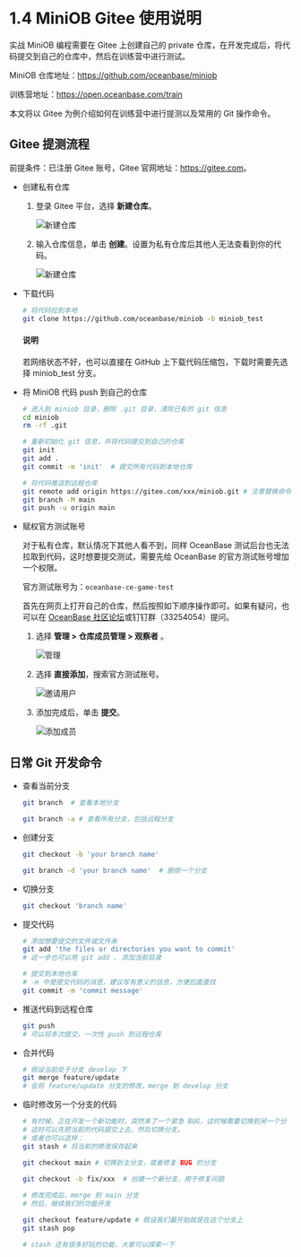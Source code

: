 # 1.4 MiniOB Gitee 使用说明

实战 MiniOB 编程需要在 Gitee 上创建自己的 private 仓库，在开发完成后，将代码提交到自己的仓库中，然后在训练营中进行测试。

MiniOB 仓库地址：<https://github.com/oceanbase/miniob>

训练营地址：<https://open.oceanbase.com/train>

本文将以 Gitee 为例介绍如何在训练营中进行提测以及常用的 Git 操作命令。

## Gitee 提测流程

前提条件：已注册 Gitee 账号，Gitee 官网地址：<https://gitee.com>。

- 创建私有仓库

  1. 登录 Gitee 平台，选择 **新建仓库**。

     ![新建仓库](https://obbusiness-private.oss-cn-shanghai.aliyuncs.com/doc/img/kernel-quickstart/V1.0.0/zh-CN/1.database-system-overview/5.miniob-github-gitee-instructions-01.png)

  2. 输入仓库信息，单击 **创建**。设置为私有仓库后其他人无法查看到你的代码。

     ![新建仓库](https://obbusiness-private.oss-cn-shanghai.aliyuncs.com/doc/img/kernel-quickstart/V1.0.0/zh-CN/1.database-system-overview/5.miniob-github-gitee-instructions-02.png)

- 下载代码

  ```bash
  # 将代码拉到本地
  git clone https://github.com/oceanbase/miniob -b miniob_test
  ```

  <main id="notice" type='explain'>
    <h4>说明</h4>
    <p>若网络状态不好，也可以直接在 GitHub 上下载代码压缩包，下载时需要先选择 miniob_test 分支。</p>
  </main>

- 将 MiniOB 代码 push 到自己的仓库

  ```bash
  # 进入到 miniob 目录，删除 .git 目录，清除已有的 git 信息
  cd miniob
  rm -rf .git

  # 重新初始化 git 信息，并将代码提交到自己的仓库
  git init
  git add .
  git commit -m 'init'  # 提交所有代码到本地仓库

  # 将代码推送到远程仓库
  git remote add origin https://gitee.com/xxx/miniob.git # 注意替换命令中的  息为自己的库信息
  git branch -M main
  git push -u origin main
  ```

- 赋权官方测试账号

  对于私有仓库，默认情况下其他人看不到，同样 OceanBase 测试后台也无法拉取到代码，这时想要提交测试，需要先给 OceanBase 的官方测试账号增加一个权限。

  官方测试账号为：`oceanbase-ce-game-test`

  首先在网页上打开自己的仓库，然后按照如下顺序操作即可。如果有疑问，也可以在 [OceanBase 社区论坛](https://ask.oceanbase.com/)或钉钉群（33254054）提问。

  1. 选择 **管理 > 仓库成员管理 > 观察者** 。

     ![管理](https://obbusiness-private.oss-cn-shanghai.aliyuncs.com/doc/img/kernel-quickstart/V1.0.0/zh-CN/1.database-system-overview/5.miniob-github-gitee-instructions-03.png)

  2. 选择 **直接添加**，搜索官方测试账号。

     ![邀请用户](https://obbusiness-private.oss-cn-shanghai.aliyuncs.com/doc/img/kernel-quickstart/V1.0.0/zh-CN/1.database-system-overview/5.miniob-github-gitee-instructions-04.png)

  3. 添加完成后，单击 **提交**。

     ![添加成员](https://obbusiness-private.oss-cn-shanghai.aliyuncs.com/doc/img/kernel-quickstart/V1.0.0/zh-CN/1.database-system-overview/5.miniob-github-gitee-instructions-05.png)

## 日常 Git 开发命令

- 查看当前分支

  ```bash
  git branch  # 查看本地分支

  git branch -a # 查看所有分支，包括远程分支
  ```

- 创建分支

  ```bash
  git checkout -b 'your branch name'

  git branch -d 'your branch name'  # 删除一个分支
  ```

- 切换分支

  ```bash
  git checkout 'branch name'
  ```

- 提交代码

  ```bash
  # 添加想要提交的文件或文件夹
  git add 'the files or directories you want to commit'
  # 这一步也可以用 git add . 添加当前目录

  # 提交到本地仓库
  # -m 中是提交代码的消息，建议写有意义的信息，方便后面查找
  git commit -m 'commit message'
  ```

- 推送代码到远程仓库

  ```bash
  git push
  # 可以将多次提交，一次性 push 到远程仓库
  ```

- 合并代码

  ```bash
  # 假设当前处于分支 develop 下
  git merge feature/update
  # 会将 feature/update 分支的修改，merge 到 develop 分支
  ```

- 临时修改另一个分支的代码

  ```bash
  # 有时候，正在开发一个新功能时，突然来了一个紧急 BUG，这时候需要切换到另一个分  去开发
  # 这时可以先把当前的代码提交上去，然后切换分支。
  # 或者也可以这样：
  git stash # 将当前的修改保存起来

  git checkout main # 切换到主分支，或者修复 BUG 的分支
 
  git checkout -b fix/xxx  # 创建一个新分支，用于修复问题

  # 修改完成后，merge 到 main 分支
  # 然后，继续我们的功能开发

  git checkout feature/update # 假设我们最开始就是在这个分支上
  git stash pop

  # stash 还有很多好玩的功能，大家可以探索一下
  ```
